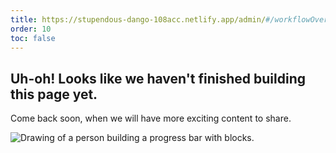 ```yaml
---
title: https://stupendous-dango-108acc.netlify.app/admin/#/workflowOverview
order: 10
toc: false
---
```

## Uh-oh! Looks like we haven't finished building this page yet.

Come back soon, when we will have more exciting content to share.

![Drawing of a person building a progress bar with blocks.](/assets/img/downloading.svg "Just a few more pieces to go before it is ready...")